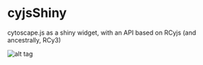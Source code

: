 # cyjsShiny
cytoscape.js as a shiny widget, with an API based on RCyjs (and ancestrally, RCy3)

![alt tag](https://raw.githubusercontent.com/paul-shannnon/cyjShiny/inst/unitTests/images/ygModelImage.png)